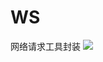 # WS
网络请求工具封装
[![](https://www.jitpack.io/v/FrontmanwithWLJ/WS.svg)](https://www.jitpack.io/#FrontmanwithWLJ/WS)


